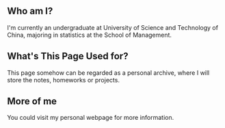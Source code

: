 ## Who am I?

I'm currently an undergraduate at University of Science and Technology of China, majoring in statistics at the School of Management.

## What's This Page Used for?

This page somehow can be regarded as a personal archive, where I will store the notes, homeworks or projects.

## More of me

You could visit my personal webpage for more information.
